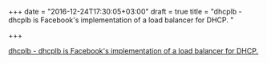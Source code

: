 +++
date = "2016-12-24T17:30:05+03:00"
draft = true
title = "dhcplb - dhcplb is Facebook's implementation of a load balancer for DHCP. "

+++

<p><a href="https://t.co/eCd934nRWB">dhcplb - dhcplb is Facebook's implementation of a load balancer for DHCP. </a></p>
